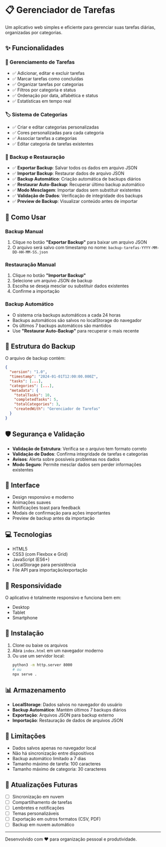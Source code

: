 # 📋 Gerenciador de Tarefas

Um aplicativo web simples e eficiente para gerenciar suas tarefas diárias, organizadas por categorias.

## ✨ Funcionalidades

### 📝 Gerenciamento de Tarefas
- ✅ Adicionar, editar e excluir tarefas
- ✅ Marcar tarefas como concluídas
- ✅ Organizar tarefas por categorias
- ✅ Filtros por categoria e status
- ✅ Ordenação por data, alfabética e status
- ✅ Estatísticas em tempo real

### 🏷️ Sistema de Categorias
- ✅ Criar e editar categorias personalizadas
- ✅ Cores personalizadas para cada categoria
- ✅ Associar tarefas a categorias
- ✅ Editar categoria de tarefas existentes

### 💾 Backup e Restauração
- ✅ **Exportar Backup**: Salvar todos os dados em arquivo JSON
- ✅ **Importar Backup**: Restaurar dados de arquivo JSON
- ✅ **Backup Automático**: Criação automática de backups diários
- ✅ **Restaurar Auto-Backup**: Recuperar último backup automático
- ✅ **Modo Mesclagem**: Importar dados sem substituir existentes
- ✅ **Validação de Dados**: Verificação de integridade dos backups
- ✅ **Preview de Backup**: Visualizar conteúdo antes de importar

## 🚀 Como Usar

### Backup Manual
1. Clique no botão **"Exportar Backup"** para baixar um arquivo JSON
2. O arquivo será salvo com timestamp no nome: `backup-tarefas-YYYY-MM-DD-HH-MM-SS.json`

### Restauração Manual
1. Clique no botão **"Importar Backup"**
2. Selecione um arquivo JSON de backup
3. Escolha se deseja mesclar ou substituir dados existentes
4. Confirme a importação

### Backup Automático
- O sistema cria backups automáticos a cada 24 horas
- Backups automáticos são salvos no localStorage do navegador
- Os últimos 7 backups automáticos são mantidos
- Use **"Restaurar Auto-Backup"** para recuperar o mais recente

## 📁 Estrutura do Backup

O arquivo de backup contém:
```json
{
  "version": "1.0",
  "timestamp": "2024-01-01T12:00:00.000Z",
  "tasks": [...],
  "categories": [...],
  "metadata": {
    "totalTasks": 10,
    "completedTasks": 5,
    "totalCategories": 3,
    "createdWith": "Gerenciador de Tarefas"
  }
}
```

## 🛡️ Segurança e Validação

- **Validação de Estrutura**: Verifica se o arquivo tem formato correto
- **Validação de Dados**: Confirma integridade de tarefas e categorias
- **Avisos**: Alerta sobre possíveis problemas nos dados
- **Modo Seguro**: Permite mesclar dados sem perder informações existentes

## 🎨 Interface

- Design responsivo e moderno
- Animações suaves
- Notificações toast para feedback
- Modais de confirmação para ações importantes
- Preview de backup antes da importação

## 💻 Tecnologias

- HTML5
- CSS3 (com Flexbox e Grid)
- JavaScript (ES6+)
- LocalStorage para persistência
- File API para importação/exportação

## 📱 Responsividade

O aplicativo é totalmente responsivo e funciona bem em:
- Desktop
- Tablet
- Smartphone

## 🔧 Instalação

1. Clone ou baixe os arquivos
2. Abra `index.html` em um navegador moderno
3. Ou use um servidor local:
   ```bash
   python3 -m http.server 8000
   # ou
   npx serve .
   ```

## 📊 Armazenamento

- **LocalStorage**: Dados salvos no navegador do usuário
- **Backup Automático**: Mantém últimos 7 backups diários
- **Exportação**: Arquivos JSON para backup externo
- **Importação**: Restauração de dados de arquivos JSON

## 🚨 Limitações

- Dados salvos apenas no navegador local
- Não há sincronização entre dispositivos
- Backup automático limitado a 7 dias
- Tamanho máximo de tarefa: 100 caracteres
- Tamanho máximo de categoria: 30 caracteres

## 🔄 Atualizações Futuras

- [ ] Sincronização em nuvem
- [ ] Compartilhamento de tarefas
- [ ] Lembretes e notificações
- [ ] Temas personalizáveis
- [ ] Exportação em outros formatos (CSV, PDF)
- [ ] Backup em nuvem automático

---

Desenvolvido com ❤️ para organização pessoal e produtividade. 